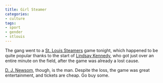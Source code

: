 ```yaml
---
title: Girl Steamer
categories:
- culture
tags:
- sport
- gender
- stlouis
---
```


The gang went to a [St. Louis Steamers][1] game tonight, which happened to be quite popular thanks to the start of [Lindsay Kennedy][2], who got just over an entire minute on the field, after the game was already a lost cause.

   [1]: http://www.stlsteamers.com/
   [2]: http://www.misl.net/news/?cat=1&id=3857

[D. J. Newsom][3], though, is the man.  Despite the loss, the game was great entertainment, and tickets are cheap.  Go buy some.

   [3]: http://www.stlsteamers.com/players/?id=22

